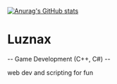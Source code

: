 [![Anurag's GitHub stats](https://github-readme-stats.vercel.app/api?username=luznax)](https://github.com/anuraghazra/github-readme-stats)

<h1>Luznax</h1>
<p>-- Game Development (C++, C#) -- </p>
web dev and scripting for fun
